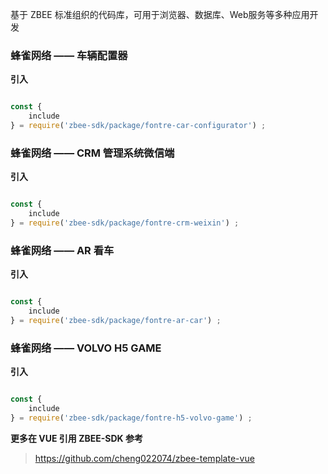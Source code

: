 基于 ZBEE 标准组织的代码库，可用于浏览器、数据库、Web服务等多种应用开发

### 蜂雀网络 —— 车辆配置器

**引入**

``` javascript

const {
    include
} = require('zbee-sdk/package/fontre-car-configurator') ;

```

### 蜂雀网络 —— CRM 管理系统微信端

**引入**

``` javascript

const {
    include
} = require('zbee-sdk/package/fontre-crm-weixin') ;

```

### 蜂雀网络 —— AR 看车

**引入**

``` javascript

const {
    include
} = require('zbee-sdk/package/fontre-ar-car') ;

```

### 蜂雀网络 —— VOLVO H5 GAME

**引入**

``` javascript

const {
    include
} = require('zbee-sdk/package/fontre-h5-volvo-game') ;

```

**更多在 VUE 引用 ZBEE-SDK 参考**

> https://github.com/cheng022074/zbee-template-vue